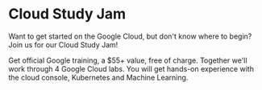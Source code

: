 # Cloud Study Jam

Want to get started on the Google Cloud, but don't know where to begin? Join us for our Cloud Study Jam!  

Get official Google training, a $55+ value, free of charge. Together we'll work through 4 Google Cloud labs. You will get hands-on experience with the cloud console, Kubernetes and Machine Learning. 
